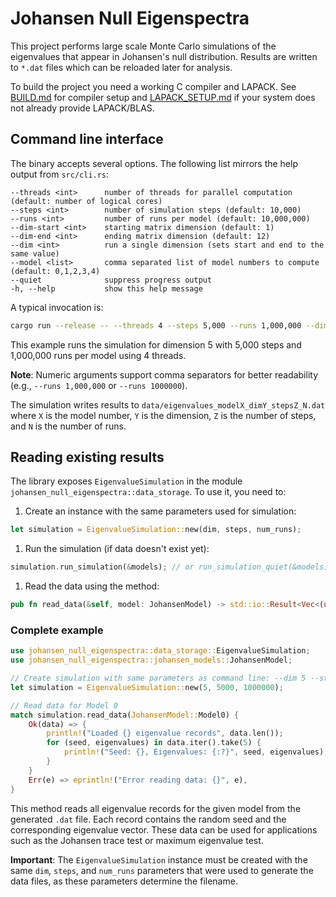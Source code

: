 # Johansen Null Eigenspectra

This project performs large scale Monte Carlo simulations of the eigenvalues that appear in Johansen's null distribution. Results are written to `*.dat` files which can be reloaded later for analysis.

To build the project you need a working C compiler and LAPACK. See [BUILD.md](./BUILD.md) for compiler setup and [LAPACK_SETUP.md](./LAPACK_SETUP.md) if your system does not already provide LAPACK/BLAS.

## Command line interface

The binary accepts several options. The following list mirrors the help output from `src/cli.rs`:

```text
--threads <int>      number of threads for parallel computation (default: number of logical cores)
--steps <int>        number of simulation steps (default: 10,000)
--runs <int>         number of runs per model (default: 10,000,000)
--dim-start <int>    starting matrix dimension (default: 1)
--dim-end <int>      ending matrix dimension (default: 12)
--dim <int>          run a single dimension (sets start and end to the same value)
--model <list>       comma separated list of model numbers to compute (default: 0,1,2,3,4)
--quiet              suppress progress output
-h, --help           show this help message
```

A typical invocation is:

```bash
cargo run --release -- --threads 4 --steps 5,000 --runs 1,000,000 --dim 5
```

This example runs the simulation for dimension 5 with 5,000 steps and 1,000,000 runs per model using 4 threads.

**Note**: Numeric arguments support comma separators for better readability (e.g., `--runs 1,000,000` or `--runs 1000000`).

The simulation writes results to `data/eigenvalues_modelX_dimY_stepsZ_N.dat` where `X` is the model number, `Y` is the dimension, `Z` is the number of steps, and `N` is the number of runs.

## Reading existing results

The library exposes `EigenvalueSimulation` in the module `johansen_null_eigenspectra::data_storage`. To use it, you need to:

1. Create an instance with the same parameters used for simulation:

```rust
let simulation = EigenvalueSimulation::new(dim, steps, num_runs);
```

1. Run the simulation (if data doesn't exist yet):

```rust
simulation.run_simulation(&models); // or run_simulation_quiet(&models)
```

1. Read the data using the method:

```rust
pub fn read_data(&self, model: JohansenModel) -> std::io::Result<Vec<(u64, Vec<f64>)>>
```

### Complete example

```rust
use johansen_null_eigenspectra::data_storage::EigenvalueSimulation;
use johansen_null_eigenspectra::johansen_models::JohansenModel;

// Create simulation with same parameters as command line: --dim 5 --steps 5000 --runs 1000000
let simulation = EigenvalueSimulation::new(5, 5000, 1000000);

// Read data for Model 0
match simulation.read_data(JohansenModel::Model0) {
    Ok(data) => {
        println!("Loaded {} eigenvalue records", data.len());
        for (seed, eigenvalues) in data.iter().take(5) {
            println!("Seed: {}, Eigenvalues: {:?}", seed, eigenvalues);
        }
    }
    Err(e) => eprintln!("Error reading data: {}", e),
}
```

This method reads all eigenvalue records for the given model from the generated `.dat` file. Each record contains the random seed and the corresponding eigenvalue vector. These data can be used for applications such as the Johansen trace test or maximum eigenvalue test.

**Important**: The `EigenvalueSimulation` instance must be created with the same `dim`, `steps`, and `num_runs` parameters that were used to generate the data files, as these parameters determine the filename.
